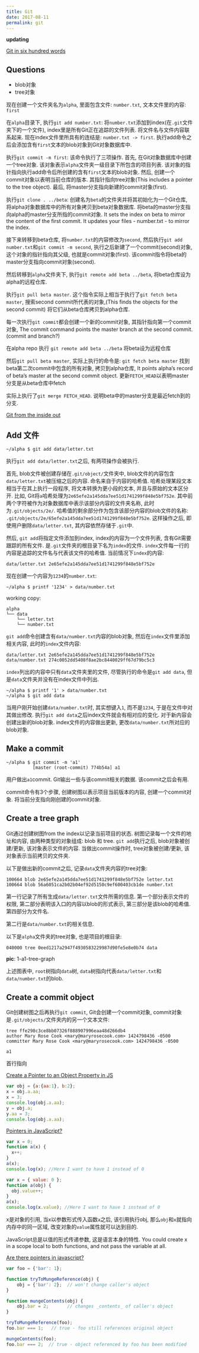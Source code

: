 ```yaml
---
title: Git
date: 2017-08-11
permalink: git
---
```


**updating**

<!-- more -->

[Git in six hundred words](https://maryrosecook.com/blog/post/git-in-six-hundred-words)

## Questions

- blob对象
- tree对象

现在创建一个文件夹名为`alpha`, 里面包含文件: `number.txt`, 文本文件里的内容: `first`

在`alpha`目录下, 执行`git add number.txt`: 将`number.txt`添加到index(在`.git`文件夹下的一个文件), index里是所有Git正在追踪的文件列表. 将文件名与文件内容联系起来. 现在index文件里所具有的连结是: `number.txt -> first`. 执行add命令之后会添加含有`first`文本的blob对象到Git对象数据库中. 

执行`git commit -m first`: 该命令执行了三项操作. 首先, 在Git对象数据库中创建一个tree对象. 该对象表示`alpha`文件夹一级目录下所包含的项目列表. 该对象的指针指向执行add命令后所创建的含有`first`文本的blob对象. 然后, 创建一个commit对象以表明当前仓库的版本. 其指针指向tree对象(This includes a pointer to the tree object). 最后, 将master分支指向新建的commit对象(first). 

执行`git clone . ../beta`: 创建名为`beta`的文件夹并将其初始化为一个Git仓库, 将alpha对象数据库中的所有对象拷贝到beta对象数据库. 将beta的master分支指向alpha的master分支所指的commit对象. It sets the index on beta to mirror the content of the first commit. It updates your files - number.txt - to mirror the index.

接下来转移到beta仓库, 将`number.txt`的内容修改为`second`, 然后执行`git add number.txt`和`git commit -m second`, 执行之后新建了一个commit(second)对象, 这个对象的指针指向其父级, 也就是commit对象(first). 该commit指令将beta的master分支指向commit对象(second).

然后转移到`alpha`文件夹下, 执行`git remote add beta ../beta`, 将beta仓库设为alpha的远程仓库. 

执行`git pull beta master`. 这个指令实际上相当于执行了`git fetch beta master`, 搜索second commit所代表的对象,(This finds the objects for the second commit) 将它们从beta仓库拷贝到alpha仓库. 

每一次执行`git commit`都会创建一个新的commit对象, 其指针指向第一个commit对象, The commit command points the master branch at the second commit. (commit and branch?)

在alpha repo 执行 `git remote add beta ../beta` 将beta设为远程仓库

然后`git pull beta master`, 实际上执行的命令是: `git fetch beta master` 找到beta第二次commit中包含的所有对象, 拷贝到alpha仓库, It points alpha’s record of beta’s master at the second commit object. 更新`FETCH_HEAD`以表明master分支是从beta仓库中fetch

实际上执行了`git merge FETCH_HEAD`. 说明beta中的master分支是最近fetch到的分支. 

[Git from the inside out](https://maryrosecook.com/blog/post/git-from-the-inside-out)

## Add 文件
```
~/alpha $ git add data/letter.txt
```

执行`git add data/letter.txt`之后, 有两项操作会被执行. 

首先, blob文件被创建存储在`.git/object/`文件夹中, blob文件的内容包含`data/letter.txt`被压缩之后的内容. 命名来自于内容的哈希值. 哈希处理某段文本相当于在其上执行一段程序, 将文本转换为更小段的文本, 并且与原始的文本区分开. 比如, Git将`a`哈希处理为`2e65efe2a145dda7ee51d1741299f848e5bf752e`. 其中前两个字符被作为对象数据库中表示该部分内容的文件夹名称, 此时为`.git/objects/2e/`. 哈希值的剩余部分作为包含该部分内容的blob文件的名称: `.git/objects/2e/65efe2a145dda7ee51d1741299f848e5bf752e`. 这样操作之后, 即使用户删除`data/letter.txt`, 其内容依然存储于`.git`中.

然后, `git add`将指定文件添加到index, index的内容为一个文件列表, 含有Git需要跟踪的所有文件. 是`.git`文件夹的根目录下名为`index`的文件. `index`文件每一行的内容是追踪的文件名与代表该文件的哈希值. 当前情况下`index`的内容:

```
data/letter.txt 2e65efe2a145dda7ee51d1741299f848e5bf752e
```

现在创建一个内容为`1234`的`number.txt`:

```
~/alpha $ printf '1234' > data/number.txt
```

working copy:

```
alpha
└── data
    └── letter.txt
    └── number.txt
```

`git add`命令创建含有`data/number.txt`内容的blob对象, 然后在`index`文件里添加相关内容, 此时的`index`文件内容:

```
data/letter.txt 2e65efe2a145dda7ee51d1741299f848e5bf752e
data/number.txt 274c0052dd5408f8ae2bc8440029ff67d79bc5c3
```

`index`列出的内容中只有`data`文件夹里的文件, 尽管执行的命令是`git add data`, 但是`data`文件夹并没有在index文件中列出.

```
~/alpha $ printf '1' > data/number.txt
~/alpha $ git add data
```

当用户刚开始创建`data/number.txt`时, 其实想键入`1`, 而不是`1234`, 于是在文件中对其做出修改. 执行`git add data`之后index文件就会有相对应的变化. 对于新内容会创建出新的blob对象. index文件的内容做出更新, 更改`data/number.txt`所对应的blob对象. 

## Make a commit

```
~/alpha $ git commit -m 'a1'
          [master (root-commit) 774b54a] a1
```

用户做出`a1`commit. Git输出一些与该commit相关的数据. 该commit之后会有用. 

commit命令有3个步骤, 创建树图以表示项目当前版本的内容, 创建一个commit对象. 将当前分支指向刚创建的commit对象.

## Create a tree graph

Git通过创建树图from the index以记录当前项目的状态. 树图记录每一个文件的地址和内容, 由两种类型的对象组成: blob 和 tree. `git add`执行之后, blob对象被创建/更新, 该对象表示文件的内容. 当做出commit操作时, tree对象被创建/更新, 该对象表示当前拷贝的文件夹. 

以下是做出新的commit之后, 记录`data`文件夹内容的tree对象:

```
100664 blob 2e65efe2a145dda7ee51d1741299f848e5bf752e letter.txt
100664 blob 56a6051ca2b02b04ef92d5150c9ef600403cb1de number.txt
```

第一行记录了所有生成`data/letter.txt`文件所需的信息. 第一个部分表示文件的权限, 第二部分表明该入口的内容以blob的形式表示, 第三部分是该blob的哈希值. 第四部分为文件名. 

第二行是`data/number.txt`的相关信息. 

以下是`alpha`文件夹的tree对象, 也是项目的根目录:

```
040000 tree 0eed1217a2947f4930583229987d90fe5e8e0b74 data
```


**pic**: 1-a1-tree-graph

上述图表中, `root`树指向`data`树, `data`树指向代表`data/letter.txt`和`data/number.txt`的blob.

## Create a commit object

Git创建树图之后再执行`git commit`, Git会创建一个commit对象, commit对象是`.git/objects/`文件夹内的另一个文本文件:

```
tree ffe298c3ce8bb07326f888907996eaa48d266db4
author Mary Rose Cook <mary@maryrosecook.com> 1424798436 -0500
committer Mary Rose Cook <mary@maryrosecook.com> 1424798436 -0500

a1
```

首行指向

















[Create a Pointer to an Object Property in JS](https://stackoverflow.com/questions/23345266/how-do-you-create-a-pointer-to-an-object-property-in-javascript)

```js
var obj = {a:{aa:1}, b:2};
x = obj.a.aa;
x = 3;
console.log(obj.a.aa);
y = obj.a;
y.aa = 3;
console.log(obj.a.aa);
```

[Pointers in JavaScript?](https://stackoverflow.com/questions/10231868/pointers-in-javascript)


```js
var x = 0;
function a(x) {
  x++;
}
a(x);
console.log(x); //Here I want to have 1 instead of 0
```

```js
var x = { value: 0 };
function a(obj) {
  obj.value++;
}
a(x);
console.log(x.value); //Here I want to have 1 instead of 0
```

x是对象的引用, 当x以参数形式传入函数`a`之后, 该引用执行obj, 那么`obj`和`x`就指向内存中的同一区域, 改变对象的`value`属性就可以达到目的. 

JavaScript总是以值的形式传递参数, 这是语言本身的特性. You could create x in a scope local to both functions, and not pass the variable at all.


[Are there pointers in javascript?](https://stackoverflow.com/questions/17382427/are-there-pointers-in-javascript)

```js
var foo = {'bar': 1};

function tryToMungeReference(obj) {
    obj = {'bar': 2};  // won't change caller's object
}

function mungeContents(obj) {
    obj.bar = 2;       // changes _contents_ of caller's object
}

tryToMungeReference(foo);
foo.bar === 1;   // true - foo still references original object

mungeContents(foo);
foo.bar === 2;  // true - object referenced by foo has been modified
```

